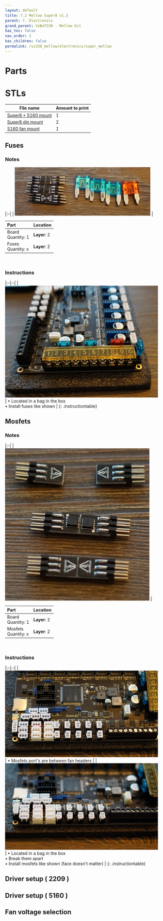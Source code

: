 ```yaml
---
layout: default
title: 7.2 Mellow Super8 v1.3
parent: 7. Electronics
grand_parent: VzBoT330 - Mellow Kit
has_toc: false
nav_order: 2
has_children: false
permalink: /vz330_mellow/electronics/super_mellow
---
```


# Parts

# STLs

| File name | Amount to print |
|-----------|-----------------|
| <a href="https://github.com/VzBoT3D/VzBoT-Vz330/blob/master/Assemblies%20BOM%20and%20STL/electronics/Back%20Electronic%20bay/Fly%20Super8/FlySuper8%2B4x5160pro%20mount.stl" target="_blank">Super8 + 5160 mount</a> | 1 |
| <a href="https://github.com/VzBoT3D/VzBoT-Vz330/blob/master/Assemblies%20BOM%20and%20STL/electronics/Back%20Electronic%20bay/Fly%20Super8/FlySuper8%20din%20mountX2.stl" target="_blank">Super8 din mount</a> | 2 |
| <a href="https://github.com/VzBoT3D/VzBoT-Vz330/blob/master/Assemblies%20BOM%20and%20STL/electronics/Back%20Electronic%20bay/Fly%20Super8/FlySuper8%20fan%20cover.stl" target="_blank">5160 fan mount</a> | 1 |


## Fuses

### Notes

|:-|
| ![Fuses](../../assets/images/manual/vz235_printed/electronics/DSC06324.JPG) |

| Part | Location |
|:-|:-|
| Board <br> Quantity: 1 | **Layer**: 2 |
| Fuses <br> Quantity: x | **Layer**: 2 |

<br>

### Instructions

|:-|:-|
| ![Fuses_installed](../../assets/images/manual/vz235_printed/electronics/DSC06330.JPG) | &#8226; Located in a bag in the box <br> &#8226; Install fuses like shown  |
{: .instructiontable}

## Mosfets

### Notes

|:-|
| ![Mosfets](../../assets/images/manual/vz235_printed/electronics/DSC06334.JPG) |

| Part | Location |
|:-|:-|
| Board <br> Quantity: 1 | **Layer**: 2 |
| Mosfets <br> Quantity: x | **Layer**: 2 |

<br>

### Instructions

|:-|:-|
| ![empty ports](../../assets/images/manual/vz235_printed/electronics/DSC06337.JPG) | &#8226; Mosfets port's are between fan headers |
| ![Ports with Mosfets](../../assets/images/manual/vz235_printed/electronics/DSC06340.JPG) | &#8226; Located in a bag in the box <br> &#8226; Break them apart <br> &#8226; Install mosfets like shown (face doesn't matter) |
{: .instructiontable}

## Driver setup ( 2209 )


## Driver setup ( 5160 )

## Fan voltage selection
